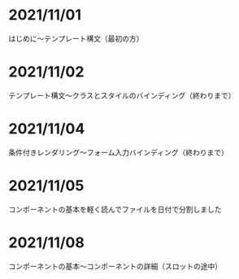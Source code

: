 # 2021/11/01
はじめに〜テンプレート構文（最初の方）

# 2021/11/02
テンプレート構文〜クラスとスタイルのバインディング（終わりまで）

# 2021/11/04
条件付きレンダリング〜フォーム入力バインディング（終わりまで）

# 2021/11/05
コンポーネントの基本を軽く読んでファイルを日付で分割しました

# 2021/11/08
コンポーネントの基本〜コンポーネントの詳細（スロットの途中）
